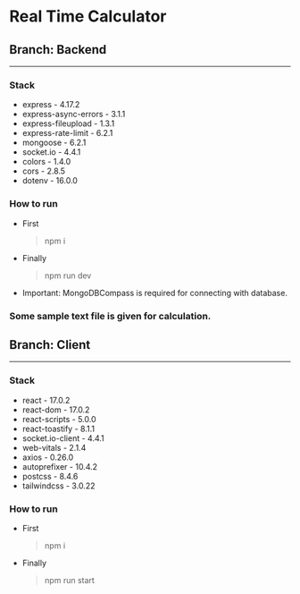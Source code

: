# Real Time Calculator

## Branch: Backend

---

### Stack

- express - 4.17.2
- express-async-errors - 3.1.1
- express-fileupload - 1.3.1
- express-rate-limit - 6.2.1
- mongoose - 6.2.1
- socket.io - 4.4.1
- colors - 1.4.0
- cors - 2.8.5
- dotenv - 16.0.0

### How to run

- First

  > npm i

- Finally

  > npm run dev

- Important: MongoDBCompass is required for connecting with database.

### Some sample text file is given for calculation.

## Branch: Client

---

### Stack

- react - 17.0.2
- react-dom - 17.0.2
- react-scripts - 5.0.0
- react-toastify - 8.1.1
- socket.io-client - 4.4.1
- web-vitals - 2.1.4
- axios - 0.26.0
- autoprefixer - 10.4.2
- postcss - 8.4.6
- tailwindcss - 3.0.22

### How to run

- First

  > npm i

- Finally

  > npm run start
